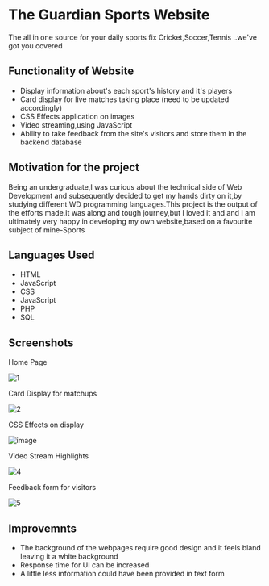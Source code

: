 # The Guardian Sports Website

The all in one source for your daily sports fix
Cricket,Soccer,Tennis ..we've got you covered

## Functionality of Website

- Display information about's each sport's history and it's players
- Card display for live matches taking place (need to be updated accordingly)
- CSS Effects application on images
- Video streaming,using JavaScript
- Ability to take feedback from the site's visitors and store them in the backend database

## Motivation for the project

Being an undergraduate,I was curious about the technical side of Web Development and subsequently decided to get my hands dirty on it,by studying different WD programming languages.This project is the output of the efforts made.It was along and tough journey,but I loved it and and I am ultimately very happy in developing my own website,based on a favourite subject of mine-Sports 

## Languages Used
- HTML
- JavaScript
- CSS
- JavaScript
- PHP
- SQL

## Screenshots 

Home Page 

![1](https://user-images.githubusercontent.com/77625109/122787087-9afa6b80-d2d2-11eb-9118-0a67f0d7d500.jpg)

Card Display for matchups

![2](https://user-images.githubusercontent.com/77625109/122789530-080f0080-d2d5-11eb-9e35-2144b8d06c95.jpg)

CSS Effects on display

![image](https://user-images.githubusercontent.com/77625109/122790221-ba46c800-d2d5-11eb-9008-7dc5db2e33d8.jpg)

Video Stream Highlights

![4](https://user-images.githubusercontent.com/77625109/122791009-756f6100-d2d6-11eb-9cde-09fbd53a66de.png)

Feedback form for visitors

![5](https://user-images.githubusercontent.com/77625109/122791610-01818880-d2d7-11eb-8828-c76e3da983b0.jpg)

## Improvemnts

- The background of the webpages require good design and it feels bland leaving it a white background
- Response time for UI can be increased
- A little less information could have been provided in text form 


